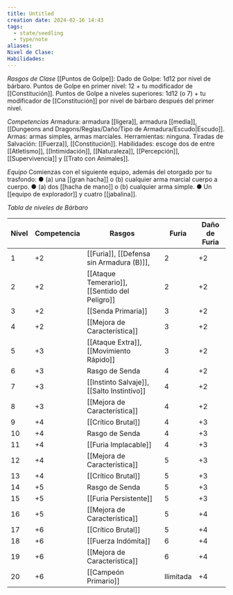 ```yaml
---
title: Untitled
creation date: 2024-02-16 14:43
tags:
  - state/seedling
  - type/note
aliases: 
Nivel de Clase: 
Habilidades:
---
```

*Rasgos de Clase*
[[Puntos de Golpe]]: Dado de Golpe: 1d12 por nivel de bárbaro.
Puntos de Golpe en primer nivel: 12 + tu modificador de [[Constitución]].
Puntos de Golpe a niveles superiores: 1d12 (o 7) + tu modificador de [[Constitución]] por nivel de
bárbaro después del primer nivel.


*Competencias*
Armadura: armadura [[ligera]], armadura [[media]], [[Dungeons and Dragons/Reglas/Daño/Tipo de Armadura/Escudo|Escudo]].
Armas: armas simples, armas marciales.
Herramientas: ninguna.
Tiradas de Salvación: [[Fuerza]], [[Constitución]].
Habilidades: escoge dos de entre [[Atletismo]], [[Intimidación]], [[Naturaleza]], [[Percepción]], [[Supervivencia]] y
[[Trato con Animales]].

*Equipo*
Comienzas con el siguiente equipo, además del otorgado por tu trasfondo:
● (a) una [[gran hacha]] o (b) cualquier arma marcial cuerpo a cuerpo.
● (a) dos [[hacha de mano]] o (b) cualquier arma simple.
● Un [[equipo de explorador]] y cuatro [[jabalina]].


*Tabla de niveles de Bárbaro*

| Nivel | Competencia | Rasgos | Furia | Daño de Furia |
| ---- | ---- | ---- | ---- | ---- |
| 1 | +2 | [[Furia]], [[Defensa sin Armadura (B)]], | 2 | +2 |
| 2 | +2 | [[Ataque Temerario]], [[Sentido del Peligro]] | 2 | +2 |
| 3 | +2 | [[Senda Primaria]] | 3 | +2 |
| 4 | +2 | [[Mejora de Característica]] | 3 | +2 |
| 5 | +3 | [[Ataque Extra]], [[Movimiento Rápido]] | 3 | +2 |
| 6 | +3 | Rasgo de Senda | 4 | +2 |
| 7 | +3 | [[Instinto Salvaje]], [[Salto Instintivo]] | 4 | +2 |
| 8 | +3 | [[Mejora de Característica]] | 4 | +2 |
| 9 | +4 | [[Crítico Brutal]] | 4 | +3 |
| 10 | +4 | Rasgo de Senda | 4 | +3 |
| 11 | +4 | [[Furia Implacable]] | 4 | +3 |
| 12 | +4 | [[Mejora de Característica]] | 5 | +3 |
| 13 | +4 | [[Crítico Brutal]] | 5 | +3 |
| 14 | +5 | Rasgo de Senda | 5 | +3 |
| 15 | +5 | [[Furia Persistente]] | 5 | +3 |
| 16 | +5 | [[Mejora de Característica]] | 5 | +4 |
| 17 | +6 | [[Crítico Brutal]] | 5 | +4 |
| 18 | +6 | [[Fuerza Indómita]] | 6 | +4 |
| 19 | +6 | [[Mejora de Característica]] | 6 | +4 |
| 20 | +6 | [[Campeón Primario]] | Ilimitada | +4 |






